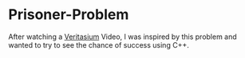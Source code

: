 # Prisoner-Problem
After watching a [Veritasium](https://www.youtube.com/watch?v=iSNsgj1OCLA) Video, I was inspired by this problem and wanted to try to see the chance of success using C++.
